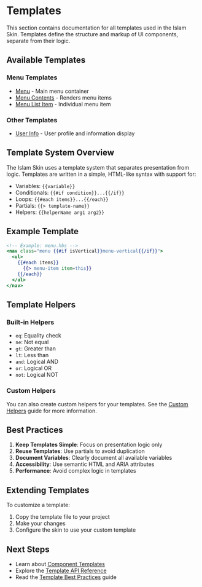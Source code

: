 # Templates

This section contains documentation for all templates used in the Islam Skin. Templates define the structure and markup of UI components, separate from their logic.

## Available Templates

### Menu Templates
- [Menu](./menu/menu.md) - Main menu container
- [Menu Contents](./menu/contents.md) - Renders menu items
- [Menu List Item](./menu/list-item.md) - Individual menu item

### Other Templates
- [User Info](./user-info.md) - User profile and information display

## Template System Overview

The Islam Skin uses a template system that separates presentation from logic. Templates are written in a simple, HTML-like syntax with support for:

- Variables: `{{variable}}`
- Conditionals: `{{#if condition}}...{{/if}}`
- Loops: `{{#each items}}...{{/each}}`
- Partials: `{{> template-name}}`
- Helpers: `{{helperName arg1 arg2}}`

## Example Template

```handlebars
<!-- Example: menu.hbs -->
<nav class="menu {{#if isVertical}}menu-vertical{{/if}}">
  <ul>
    {{#each items}}
      {{> menu-item item=this}}
    {{/each}}
  </ul>
</nav>
```

## Template Helpers

### Built-in Helpers
- `eq`: Equality check
- `ne`: Not equal
- `gt`: Greater than
- `lt`: Less than
- `and`: Logical AND
- `or`: Logical OR
- `not`: Logical NOT

### Custom Helpers
You can also create custom helpers for your templates. See the [Custom Helpers](../development/template-helpers.md) guide for more information.

## Best Practices

1. **Keep Templates Simple**: Focus on presentation logic only
2. **Reuse Templates**: Use partials to avoid duplication
3. **Document Variables**: Clearly document all available variables
4. **Accessibility**: Use semantic HTML and ARIA attributes
5. **Performance**: Avoid complex logic in templates

## Extending Templates

To customize a template:

1. Copy the template file to your project
2. Make your changes
3. Configure the skin to use your custom template

## Next Steps

- Learn about [Component Templates](../components/README.md)
- Explore the [Template API Reference](../reference/api/templates.md)
- Read the [Template Best Practices](../template-best-practices.md) guide
